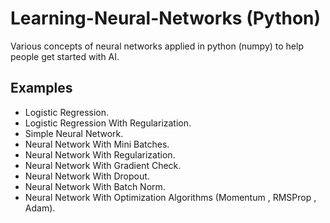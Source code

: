 # Learning-Neural-Networks (Python)
Various concepts of neural networks applied in python (numpy) to help people get started with AI. 

## Examples
- Logistic Regression.
- Logistic Regression With Regularization.
- Simple Neural Network.
- Neural Network With Mini Batches.
- Neural Network With Regularization.
- Neural Network With Gradient Check.
- Neural Network With Dropout.
- Neural Network With Batch Norm.
- Neural Network With Optimization Algorithms (Momentum , RMSProp , Adam).